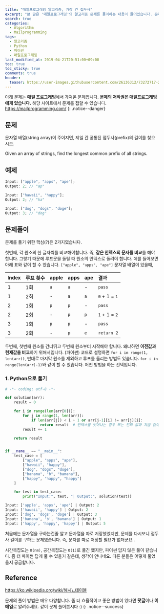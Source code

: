 ```yaml
---
title: "매일프로그래밍 알고리즘, 가장 긴 접두사"
excerpt: "본 글은 '매일프로그래밍'의 알고리즘 문제를 풀이하는 내용이 들어있습니다. 문제에 대한 저작권은 '매일프로그래밍'에게 있습니다. 문제는 다음과 같습니다. Given an array of strings, find the longest common prefix of all strings."
search: true
categories:
  - Algorithm
  - Mailprogramming
tags:
  - 알고리즘
  - Python
  - 파이썬
  - 매일프로그래밍
last_modified_at: 2019-04-21T20:51:00+09:00
toc: true
toc_sticky: true
comments: true
header:
  teaser: https://user-images.githubusercontent.com/26136312/73272717-2ed31f80-4226-11ea-9563-9ea087f62798.png
---
```


<i class="fas fa-exclamation-circle"></i> 아래 문제는 **매일 프로그래밍**에서 가져온 문제입니다. **문제의 저작권은 매일프로그래밍에게 있습니다.** 해당 사이트에서 문제를 접할 수 있습니다. <a href="https://mailprogramming.com/" target="_blank">https://mailprogramming.com/</a>
{: .notice--danger}

## 문제

문자열 배열(string array)이 주어지면, 제일 긴 공통된 접두사(prefix)의 길이를 찾으시오.

Given an array of strings, find the longest common prefix of all strings.

## 예제

```javascript
Input: ["apple", "apps", "ape"];
Output: 2; // "ap"
```

```javascript
Input: ["hawaii", "happy"];
Output: 2; // "ha"
```

```javascript
Input: ["dog", "dogs", "doge"];
Output: 3; // "dog"
```

## 문제풀이

문제를 풀기 위한 핵심(?)은 2가지였습니다.

첫번째, 각 원소의 한 글자씩를 비교해야합니다. 즉, **같은 인덱스의 문자를 비교**를 해야합니다. 그렇기 때문에 루프문을 돌릴 때 원소의 인덱스로 돌려야 합니다. 예를 들어보면 아래 표와 같이 할 수 있습니다. `["apple", "apps", "ape"]` 문자열 배열이 있을때,

| Index | 루프 횟수 | apple | apps | ape | 결과          |
| :---- | :-------- | :---- | :--- | :-- | :------------ |
| 1     | 1회       | `a`   | `a`  | -   | `pass`        |
| 1     | 2회       | -     | `a`  | `a` | `0` + 1 = `1` |
| 2     | 1회       | `p`   | `p`  | -   | `pass`        |
| 2     | 2회       | -     | `p`  | `p` | `1` + 1 = `2` |
| 3     | 1회       | `p`   | `p`  | -   | `pass`        |
| 3     | 2회       | -     | `p`  | `e` | `return 2`    |

두번째, 첫번째 원소를 건너뛰고 두번째 원소부터 시작해야 합니다. 왜냐하면 **이전값과 현재값을 비교**하기 위해서입니다. (파이썬) 코드로 설명하면 `for i in range(1, len(arr))`, 반대로 마지막 원소를 제외하고 루프를 돌리는 방법도 있습니다. `for i in range(len(arr)-1)`와 같이 할 수 있습니다. 어떤 방법을 하든 선택입니다.

### 1. Python으로 풀기

```python
# -*- coding: utf-8 -*-

def solution(arr):
    result = 0

    for i in range(len(arr[0])):
        for j in range(1, len(arr)):
            if len(arr[j]) < i + 1 or arr[j-1][i] != arr[j][i]:
                return result  # 인덱스를 벗어나는 경우 또는 전의 값과 지금 값이 다른경우(결과 반환)
        result += 1

    return result


if __name__ == "__main__":
    test_case = [
        ["apple", "apps", "ape"],
        ["hawaii", "happy"],
        ["dog", "dogs", "doge"],
        ["banana", "b", "banana"],
        ["happy", "happy", "happy"]
    ]

    for test in test_case:
        print("Input:", test, "| Output:", solution(test))
```

```python
Input: ['apple', 'apps', 'ape'] | Output: 2
Input: ['hawaii', 'happy'] | Output: 2
Input: ['dog', 'dogs', 'doge'] | Output: 3
Input: ['banana', 'b', 'banana'] | Output: 1
Input: ['happy', 'happy', 'happy'] | Output: 5
```

처음에는 문자열을 구하는건줄 알고 문자열을 따로 저장했었지만, 문제를 다시보니 접두사 길이를 구하는 문제였습니다. 즉, 문자를 따로 저장할 필요가 없더군요..

시간복잡도는 `O(nm)`, 공간복잡도는 `O(1)`로 풀긴 했지만, 파이썬 답지 않은 풀이 같습니다. 좀 더 파이썬 답게 풀 수 있을거 같은데, 생각이 안나네요. 다른 분들은 어떻게 풀었을지 궁금합니다.

## Reference

<a href="https://ko.wikipedia.org/wiki/%ED%95%B4%EC%8B%9C_%ED%85%8C%EC%9D%B4%EB%B8%94" target="_blank">https://ko.wikipedia.org/wiki/해시\_테이블</a>

<i class="far fa-laugh-wink"></i> 문제의 풀이 방법은 매우 다양합니다. 좀 더 효율적이고 좋은 방법이 있다면 **댓글**이나 **이메일**로 알려주세요. 같이 문제 풀어봅시다 :)
{: .notice--success}
